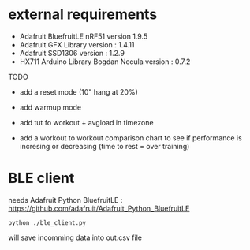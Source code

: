 # external requirements

- Adafruit BluefruitLE nRF51 version 1.9.5
- Adafruit GFX Library version : 1.4.11
- Adafruit SSD1306 version : 1.2.9
- HX711 Arduino Library Bogdan Necula version : 0.7.2


TODO


- add a reset mode (10" hang at 20%)
- add warmup mode
- add tut fo workout + avgload in timezone

- add a workout to workout comparison chart to see if performance is incresing or decreasing (time to rest = over training)




# BLE client

needs Adafruit Python BluefruitLE : https://github.com/adafruit/Adafruit_Python_BluefruitLE

    python ./ble_client.py

will save incomming data into out.csv file

